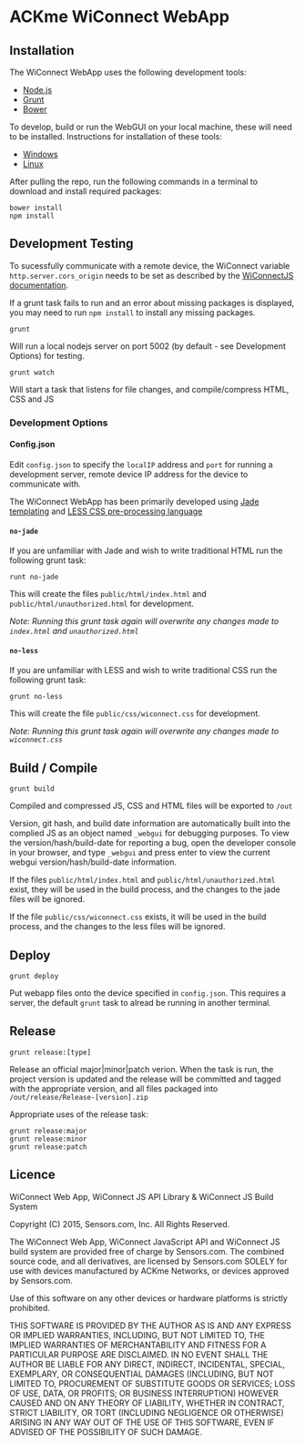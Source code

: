 # ACKme WiConnect WebApp

## Installation

The WiConnect WebApp uses the following development tools:

* [Node.js](http://nodejs.org)
* [Grunt](http://gruntjs.com)
* [Bower](http://bower.io)

To develop, build or run the WebGUI on your local machine, these will need to be installed. Instructions for installation of these tools:

* [Windows](docs/windows-install.md)
* [Linux](docs/linux-install.md)

After pulling the repo, run the following commands in a terminal to download and install required packages:
```
bower install
npm install
```

## Development Testing

To sucessfully communicate with a remote device, the WiConnect variable `http.server.cors_origin` needs to be set as described by the [WiConnectJS documentation](https://github.com/ackme/WiConnectJS).

If a grunt task fails to run and an error about missing packages is displayed, you may need to run `npm install` to install any missing packages.

```
grunt
```

Will run a local nodejs server on port 5002 (by default - see Development Options) for testing.

```
grunt watch
```

Will start a task that listens for file changes, and compile/compress HTML, CSS and JS

### Development Options

#### Config.json

Edit `config.json` to specify the `localIP` address and `port` for running a development server, remote device IP address for the device to communicate with.

The WiConnect WebApp has been primarily developed using [Jade templating](http://jade-lang.com/) and [LESS CSS pre-processing language](http://lesscss.org/)

#### `no-jade`

If you are unfamiliar with Jade and wish to write traditional HTML run the following grunt task:

```
runt no-jade
```

This will create the files `public/html/index.html` and `public/html/unauthorized.html` for development.

_Note: Running this grunt task again will overwrite any changes made to `index.html` and `unauthorized.html`_

#### `no-less`

If you are unfamiliar with LESS and wish to write traditional CSS run the following grunt task:

```
grunt no-less
```

This will create the file `public/css/wiconnect.css` for development.

_Note: Running this grunt task again will overwrite any changes made to `wiconnect.css`_


## Build / Compile

```
grunt build
```

Compiled and compressed JS, CSS and HTML files will be exported to `/out`

Version, git hash, and build date information are automatically built into the complied JS as an object named `_webgui` for debugging purposes. To view the version/hash/build-date for reporting a bug, open the developer console in your browser, and type `_webgui` and press enter to view the current webgui version/hash/build-date information.

If the files `public/html/index.html` and `public/html/unauthorized.html` exist, they will be used in the build process, and the changes to the jade files will be ignored.

If the file `public/css/wiconnect.css` exists, it will be used in the build process, and the changes to the less files will be ignored.

## Deploy

````
grunt deploy
````

Put webapp files onto the device specified in `config.json`. This requires a server, the default `grunt` task to alread be running in another terminal.

## Release

```
grunt release:[type]
```

Release an official major|minor|patch verion.
When the task is run, the project version is updated and the release will be committed and tagged with the appropriate version, and all files packaged into `/out/release/Release-[version].zip`

Appropriate uses of the release task:
```
grunt release:major
grunt release:minor
grunt release:patch
```

## Licence

WiConnect Web App, WiConnect JS API Library & WiConnect JS Build System

Copyright (C) 2015, Sensors.com, Inc.
All Rights Reserved.

The WiConnect Web App, WiConnect JavaScript API and WiConnect JS build system
are provided free of charge by Sensors.com. The combined source code, and
all derivatives, are licensed by Sensors.com SOLELY for use with devices
manufactured by ACKme Networks, or devices approved by Sensors.com.

Use of this software on any other devices or hardware platforms is strictly
prohibited.

THIS SOFTWARE IS PROVIDED BY THE AUTHOR AS IS AND ANY EXPRESS OR IMPLIED
WARRANTIES, INCLUDING, BUT NOT LIMITED TO, THE IMPLIED WARRANTIES OF
MERCHANTABILITY AND FITNESS FOR A PARTICULAR PURPOSE ARE DISCLAIMED. IN NO EVENT
SHALL THE AUTHOR BE LIABLE FOR ANY DIRECT, INDIRECT, INCIDENTAL, SPECIAL,
EXEMPLARY, OR CONSEQUENTIAL DAMAGES (INCLUDING, BUT NOT LIMITED TO, PROCUREMENT
OF SUBSTITUTE GOODS OR SERVICES; LOSS OF USE, DATA, OR PROFITS; OR BUSINESS
INTERRUPTION) HOWEVER CAUSED AND ON ANY THEORY OF LIABILITY, WHETHER IN
CONTRACT, STRICT LIABILITY, OR TORT (INCLUDING NEGLIGENCE OR OTHERWISE) ARISING
IN ANY WAY OUT OF THE USE OF THIS SOFTWARE, EVEN IF ADVISED OF THE POSSIBILITY
OF SUCH DAMAGE.

